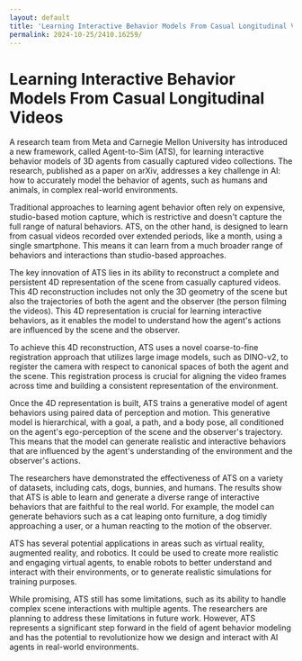 ```yaml
---
layout: default
title: 'Learning Interactive Behavior Models From Casual Longitudinal Videos'
permalink: 2024-10-25/2410.16259/
---
```

# Learning Interactive Behavior Models From Casual Longitudinal Videos 

A research team from Meta and Carnegie Mellon University has introduced a new framework, called Agent-to-Sim (ATS), for learning interactive behavior models of 3D agents from casually captured video collections.  The research, published as a paper on arXiv, addresses a key challenge in AI: how to accurately model the behavior of agents, such as humans and animals, in complex real-world environments. 

Traditional approaches to learning agent behavior often rely on expensive, studio-based motion capture, which is restrictive and doesn't capture the full range of natural behaviors. ATS, on the other hand, is designed to learn from casual videos recorded over extended periods, like a month, using a single smartphone. This means it can learn from a much broader range of behaviors and interactions than studio-based approaches.

The key innovation of ATS lies in its ability to reconstruct a complete and persistent 4D representation of the scene from casually captured videos. This 4D reconstruction includes not only the 3D geometry of the scene but also the trajectories of both the agent and the observer (the person filming the videos).  This 4D representation is crucial for learning interactive behaviors, as it enables the model to understand how the agent's actions are influenced by the scene and the observer. 

To achieve this 4D reconstruction, ATS uses a novel coarse-to-fine registration approach that utilizes large image models, such as DINO-v2, to register the camera with respect to canonical spaces of both the agent and the scene.  This registration process is crucial for aligning the video frames across time and building a consistent representation of the environment.

Once the 4D representation is built, ATS trains a generative model of agent behaviors using paired data of perception and motion. This generative model is hierarchical, with a goal, a path, and a body pose, all conditioned on the agent's ego-perception of the scene and the observer's trajectory. This means that the model can generate realistic and interactive behaviors that are influenced by the agent's understanding of the environment and the observer's actions. 

The researchers have demonstrated the effectiveness of ATS on a variety of datasets, including cats, dogs, bunnies, and humans.  The results show that ATS is able to learn and generate a diverse range of interactive behaviors that are faithful to the real world. For example, the model can generate behaviors such as a cat leaping onto furniture, a dog timidly approaching a user, or a human reacting to the motion of the observer.

ATS has several potential applications in areas such as virtual reality, augmented reality, and robotics. It could be used to create more realistic and engaging virtual agents, to enable robots to better understand and interact with their environments, or to generate realistic simulations for training purposes.  

While promising, ATS still has some limitations, such as its ability to handle complex scene interactions with multiple agents. The researchers are planning to address these limitations in future work.  However, ATS represents a significant step forward in the field of agent behavior modeling and has the potential to revolutionize how we design and interact with AI agents in real-world environments. 
